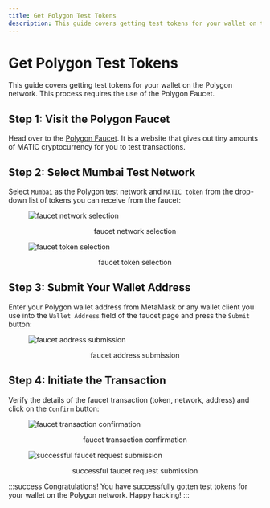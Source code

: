 ```yaml
---
title: Get Polygon Test Tokens
description: This guide covers getting test tokens for your wallet on the Polygon network. This process requires the use of the Polygon Faucet.
---
```


# Get Polygon Test Tokens

This guide covers getting test tokens for your wallet on the Polygon network. This process requires the use of the Polygon Faucet.

## Step 1: Visit the Polygon Faucet

Head over to the [Polygon Faucet](https://faucet.polygon.technology/). It is a website that gives out tiny amounts of MATIC cryptocurrency for you to test transactions.

## Step 2: Select Mumbai Test Network

Select `Mumbai` as the Polygon test network and `MATIC token` from the drop-down list of tokens you can receive from the faucet:

<figure>

![faucet network selection](/images/faucet-network-selection.png '#display=block;margin-left=auto;margin-right=auto;width=50%;')

<figcaption style="text-align: center">faucet network selection</figcaption>
</figure>

<figure>

![faucet token selection](/images/faucet-token-selection.png '#display=block;margin-left=auto;margin-right=auto;width=50%;')

<figcaption style="text-align: center">faucet token selection</figcaption>
</figure>

## Step 3: Submit Your Wallet Address

Enter your Polygon wallet address from MetaMask or any wallet client you use into the `Wallet Address` field of the faucet page and press the `Submit` button:

<figure>

![faucet address submission](/images/faucet-address-submission.png '#display=block;margin-left=auto;margin-right=auto;width=50%;')

<figcaption style="text-align: center">faucet address submission</figcaption>
</figure>

## Step 4: Initiate the Transaction

Verify the details of the faucet transaction (token, network, address) and click on the `Confirm` button:

<figure>

![faucet transaction confirmation](/images/faucet-transaction-confirmation.png '#display=block;margin-left=auto;margin-right=auto;width=50%;')

<figcaption style="text-align: center">faucet transaction confirmation</figcaption>
</figure>

<figure>

![successful faucet request submission](/images/successful-faucet-request-submission.png '#display=block;margin-left=auto;margin-right=auto;width=50%;')

<figcaption style="text-align: center">successful faucet request submission</figcaption>
</figure>

:::success
Congratulations! You have successfully gotten test tokens for your wallet on the Polygon network. Happy hacking!
:::
